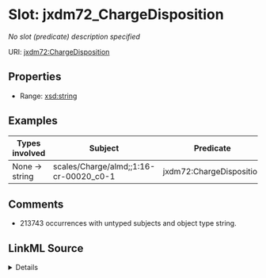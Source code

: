 

# Slot: jxdm72_ChargeDisposition


_No slot (predicate) description specified_





URI: [jxdm72:ChargeDisposition](http://release.niem.gov/niem/domains/jxdm/7.2/#ChargeDisposition)



<!-- no inheritance hierarchy -->








## Properties

* Range: [xsd:string](http://www.w3.org/2001/XMLSchema#string)






## Examples

| Types involved | Subject | Predicate | Object |
| --- | --- | --- | --- |
| None → string | scales/Charge/almd;;1:16-cr-00020_c0-1 | jxdm72:ChargeDisposition | None |


## Comments

* 213743 occurrences with untyped subjects and object type string.



## LinkML Source

<details>

```yaml
name: jxdm72_ChargeDisposition
description: No slot (predicate) description specified
comments:
- 213743 occurrences with untyped subjects and object type string.
examples:
- description: None → string
  object:
    example_object: None
    example_object_type: string
    example_predicate: jxdm72:ChargeDisposition
    example_subject: scales/Charge/almd;;1:16-cr-00020_c0-1
    example_subject_type: None
from_schema: scales-kg-new
rank: 1000
slot_uri: jxdm72:ChargeDisposition
alias: jxdm72_ChargeDisposition
range: string

```
</details>
